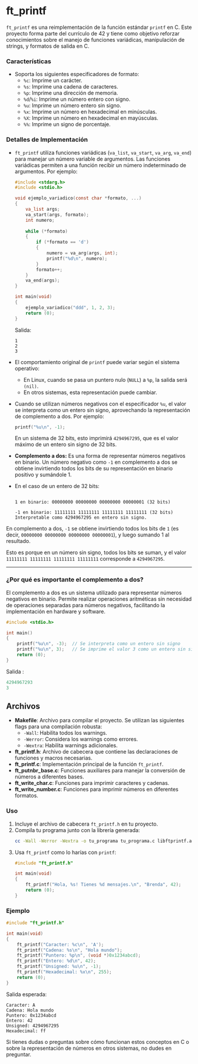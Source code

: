 # ft\_printf

`ft_printf` es una reimplementación de la función estándar `printf` en C. Este proyecto forma parte del currículo de 42 y tiene como objetivo reforzar conocimientos sobre el manejo de funciones variádicas, manipulación de strings, y formatos de salida en C.

### Características

- Soporta los siguientes especificadores de formato:
  - `%c`: Imprime un carácter.
  - `%s`: Imprime una cadena de caracteres.
  - `%p`: Imprime una dirección de memoria.
  - `%d`/`%i`: Imprime un número entero con signo.
  - `%u`: Imprime un número entero sin signo.
  - `%x`: Imprime un número en hexadecimal en minúsculas.
  - `%X`: Imprime un número en hexadecimal en mayúsculas.
  - `%%`: Imprime un signo de porcentaje.

### Detalles de Implementación

- `ft_printf` utiliza funciones variádicas (`va_list`, `va_start`, `va_arg`, `va_end`) para manejar un número variable de argumentos. Las funciones variádicas permiten a una función recibir un número indeterminado de argumentos. Por ejemplo:

  ```c
  #include <stdarg.h>
  #include <stdio.h>

  void ejemplo_variadico(const char *formato, ...)
  {
      va_list args;
      va_start(args, formato);
      int numero;
    
      while (*formato)
      {
          if (*formato == 'd')
          {
              numero = va_arg(args, int);
              printf("%d\n", numero);
          }
          formato++;
      }
      va_end(args);
  }

  int main(void)
  {
      ejemplo_variadico("ddd", 1, 2, 3);
      return (0);
  }
  ```

  Salida:

  ```plaintext
  1
  2
  3
  ```

- El comportamiento original de `printf` puede variar según el sistema operativo:

  - En Linux, cuando se pasa un puntero nulo (`NULL`) a `%p`, la salida será `(nil)`.
  - En otros sistemas, esta representación puede cambiar.

- Cuando se utilizan números negativos con el especificador `%u`, el valor se interpreta como un entero sin signo, aprovechando la representación de complemento a dos. Por ejemplo:

  ```c
  printf("%u\n", -1);
  ```

  En un sistema de 32 bits, esto imprimirá `4294967295`, que es el valor máximo de un entero sin signo de 32 bits.

- **Complemento a dos:** Es una forma de representar números negativos en binario. Un número negativo como `-1` en complemento a dos se obtiene invirtiendo todos los bits de su representación en binario positivo y sumándole 1.
- En el caso de un entero de 32 bits:

  ```plaintext

  1 en binario: 00000000 00000000 00000000 00000001 (32 bits)
  
  -1 en binario: 11111111 11111111 11111111 11111111 (32 bits)
  Interpretable como 4294967295 en entero sin signo.
  ```

En complemento a dos, `-1` se obtiene invirtiendo todos los bits de `1` (es decir, `00000000 00000000 00000000 00000001`), y luego sumando 1 al resultado.

Esto es porque en un número sin signo, todos los bits se suman, y el valor `11111111 11111111 11111111 11111111` corresponde a `4294967295`.

---

### ¿Por qué es importante el complemento a dos?

El complemento a dos es un sistema utilizado para representar números negativos en binario. Permite realizar operaciones aritméticas sin necesidad de operaciones separadas para números negativos, facilitando la implementación en hardware y software.


```c
#include <stdio.h>

int main()
{
    printf("%u\n", -3);  // Se interpreta como un entero sin signo
    printf("%u\n", 3);   // Se imprime el valor 3 como un entero sin signo
    return (0);
}
```

Salida :
```c
4294967293
3
```

## Archivos

- **Makefile**: Archivo para compilar el proyecto. Se utilizan las siguientes flags para una compilación robusta:
  - `-Wall`: Habilita todos los warnings.
  - `-Werror`: Considera los warnings como errores.
  - `-Wextra`: Habilita warnings adicionales.
- **ft\_printf.h**: Archivo de cabecera que contiene las declaraciones de funciones y macros necesarias.
- **ft\_printf.c**: Implementación principal de la función `ft_printf`.
- **ft\_putnbr\_base.c**: Funciones auxiliares para manejar la conversión de números a diferentes bases.
- **ft\_write\_char.c**: Funciones para imprimir caracteres y cadenas.
- **ft\_write\_number.c**: Funciones para imprimir números en diferentes formatos.

### Uso

1. Incluye el archivo de cabecera `ft_printf.h` en tu proyecto.
2. Compila tu programa junto con la librería generada:
   ```bash
   cc -Wall -Werror -Wextra -o tu_programa tu_programa.c libftprintf.a
   ```
3. Usa `ft_printf` como lo harías con `printf`:
   ```c
   #include "ft_printf.h"

   int main(void)
   {
       ft_printf("Hola, %s! Tienes %d mensajes.\n", "Brenda", 42);
       return (0);
   }
   ```

### Ejemplo

```c
#include "ft_printf.h"

int main(void)
{
    ft_printf("Caracter: %c\n", 'A');
    ft_printf("Cadena: %s\n", "Hola mundo");
    ft_printf("Puntero: %p\n", (void *)0x1234abcd);
    ft_printf("Entero: %d\n", 42);
    ft_printf("Unsigned: %u\n", -1);
    ft_printf("Hexadecimal: %x\n", 255);
    return (0);
}
```

Salida esperada:

```plaintext
Caracter: A
Cadena: Hola mundo
Puntero: 0x1234abcd
Entero: 42
Unsigned: 4294967295
Hexadecimal: ff
```


Si tienes dudas o preguntas sobre cómo funcionan estos conceptos en C o sobre la representación de números en otros sistemas, no dudes en preguntar.

